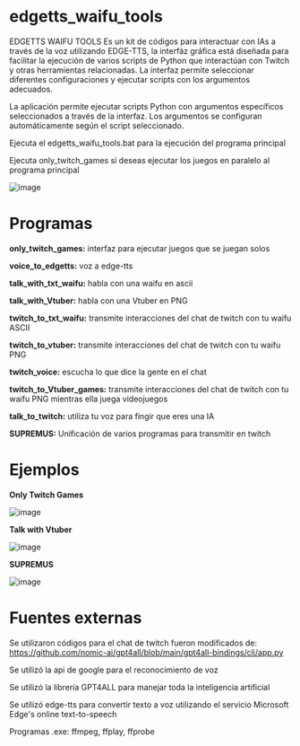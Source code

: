 # edgetts_waifu_tools
EDGETTS WAIFU TOOLS Es un kit de códigos para interactuar con IAs a través de la voz utilizando EDGE-TTS, la interfáz gráfica está diseñada para facilitar la ejecución de varios scripts de Python que interactúan con Twitch y otras herramientas relacionadas. La interfaz permite seleccionar diferentes configuraciones y ejecutar scripts con los argumentos adecuados.

La aplicación permite ejecutar scripts Python con argumentos específicos seleccionados a través de la interfaz. Los argumentos se configuran automáticamente según el script seleccionado.

Ejecuta el edgetts_waifu_tools.bat para la ejecución del programa principal

Ejecuta only_twitch_games si deseas ejecutar los juegos en paralelo al programa principal

![image](https://github.com/akthanon/edgetts_waifu_tools/assets/94359345/843ac274-4691-49ae-a422-0c9a35635a0f)


# Programas

**only_twitch_games:** interfaz para ejecutar juegos que se juegan solos

**voice_to_edgetts:** voz a edge-tts

**talk_with_txt_waifu:** habla con una waifu en ascii

**talk_with_Vtuber:** habla con una Vtuber en PNG

**twitch_to_txt_waifu:** transmite interacciones del chat de twitch con tu waifu ASCII

**twitch_to_vtuber:** transmite interacciones del chat de twitch con tu waifu PNG

**twitch_voice:** escucha lo que dice la gente en el chat

**twitch_to_Vtuber_games:** transmite interacciones del chat de twitch con tu waifu PNG mientras ella juega videojuegos

**talk_to_twitch:** utiliza tu voz para fingir que eres una IA

**SUPREMUS:** Unificación de varios programas para transmitir en twitch

# Ejemplos

**Only Twitch Games**

![image](https://github.com/akthanon/edgetts_waifu_tools/assets/94359345/ba67c6c2-661d-445b-a394-0531dcdc98c2)

**Talk with Vtuber**

![image](https://github.com/akthanon/edgetts_waifu_tools/assets/94359345/a8615d71-5509-4470-b593-5564b395eb4b)


**SUPREMUS**

![image](https://github.com/akthanon/edgetts_waifu_tools/assets/94359345/366c347f-b9f7-44f5-a7e5-288906c021d3)

# Fuentes externas

Se utilizaron códigos para el chat de twitch fueron modificados de:
https://github.com/nomic-ai/gpt4all/blob/main/gpt4all-bindings/cli/app.py

Se utilizó la api de google para el reconocimiento de voz

Se utilizó la librería GPT4ALL para manejar toda la inteligencia artificial

Se utilizó edge-tts para convertir texto a voz utilizando el servicio Microsoft Edge's online text-to-speech

Programas .exe: ffmpeg, ffplay, ffprobe



